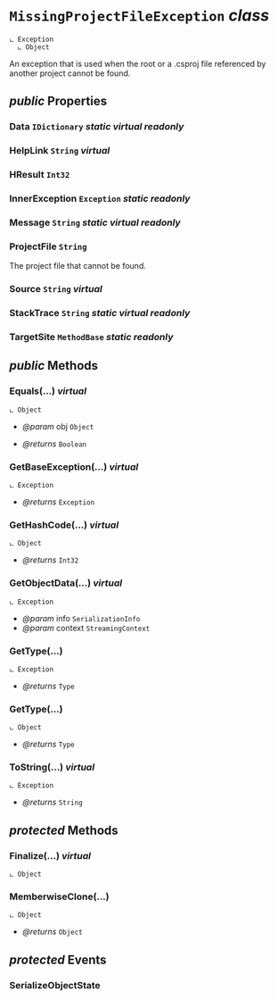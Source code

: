 # <code><span title="An exception that is used when the root or a .csproj file referenced by another project cannot be found.">MissingProjectFileException</span></code> *class*

```
ட Exception
  ட Object
```

An exception that is used when the root or a .csproj file referenced by another project cannot be found.

## *public* Properties

### Data <code><span title="An exception that is used when the root or a .csproj file referenced by another project cannot be found.">IDictionary</span></code> *static* *virtual* *readonly*



### HelpLink <code><span title="An exception that is used when the root or a .csproj file referenced by another project cannot be found.">String</span></code> *virtual*



### HResult <code><span title="An exception that is used when the root or a .csproj file referenced by another project cannot be found.">Int32</span></code>



### InnerException <code><span title="An exception that is used when the root or a .csproj file referenced by another project cannot be found.">Exception</span></code> *static* *readonly*



### Message <code><span title="An exception that is used when the root or a .csproj file referenced by another project cannot be found.">String</span></code> *static* *virtual* *readonly*

<inheritdoc cref="P:DotDocs.Core.Loader.Exceptions.MissingProjectFileException.Message" />

### ProjectFile <code><span title="An exception that is used when the root or a .csproj file referenced by another project cannot be found.">String</span></code>

The project file that cannot be found.

### Source <code><span title="An exception that is used when the root or a .csproj file referenced by another project cannot be found.">String</span></code> *virtual*



### StackTrace <code><span title="An exception that is used when the root or a .csproj file referenced by another project cannot be found.">String</span></code> *static* *virtual* *readonly*



### TargetSite <code><span title="An exception that is used when the root or a .csproj file referenced by another project cannot be found.">MethodBase</span></code> *static* *readonly*





## *public* Methods

### Equals(...) *virtual*

```
ட Object
```



- *@param* obj <code><span title="An exception that is used when the root or a .csproj file referenced by another project cannot be found.">Object</span></code>

- *@returns* <code><span title="An exception that is used when the root or a .csproj file referenced by another project cannot be found.">Boolean</span></code>

### GetBaseException(...) *virtual*

```
ட Exception
```



- *@returns* <code><span title="An exception that is used when the root or a .csproj file referenced by another project cannot be found.">Exception</span></code>

### GetHashCode(...) *virtual*

```
ட Object
```



- *@returns* <code><span title="An exception that is used when the root or a .csproj file referenced by another project cannot be found.">Int32</span></code>

### GetObjectData(...) *virtual*

```
ட Exception
```



- *@param* info <code><span title="An exception that is used when the root or a .csproj file referenced by another project cannot be found.">SerializationInfo</span></code>
- *@param* context <code><span title="An exception that is used when the root or a .csproj file referenced by another project cannot be found.">StreamingContext</span></code>



### GetType(...)

```
ட Exception
```



- *@returns* <code><span title="An exception that is used when the root or a .csproj file referenced by another project cannot be found.">Type</span></code>

### GetType(...)

```
ட Object
```



- *@returns* <code><span title="An exception that is used when the root or a .csproj file referenced by another project cannot be found.">Type</span></code>

### ToString(...) *virtual*

```
ட Exception
```



- *@returns* <code><span title="An exception that is used when the root or a .csproj file referenced by another project cannot be found.">String</span></code>

## *protected* Methods

### Finalize(...) *virtual*

```
ட Object
```





### MemberwiseClone(...)

```
ட Object
```



- *@returns* <code><span title="An exception that is used when the root or a .csproj file referenced by another project cannot be found.">Object</span></code>

## *protected* Events

### SerializeObjectState

